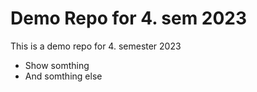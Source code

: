 # Demo Repo for 4. sem 2023
This is a demo repo for 4. semester 2023

- Show somthing
- And somthing else
